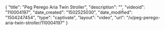{
    "title": "Peg Perego Aria Twin Stroller",
    "description": "",
    "videoid": "110004197",
    "date_created": "1502525030",
    "date_modified": "1504247454",
    "type": "captivate",
    "layout": "video",
    "url": "\/v\/peg-perego-aria-twin-stroller\/110004197"
}